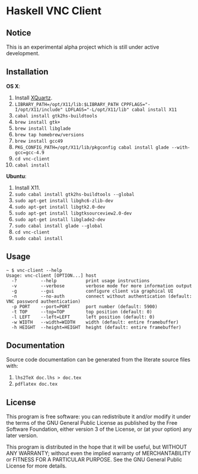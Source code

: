 Haskell VNC Client
==================

Notice
------

This is an experimental alpha project which is still under active development. 

Installation
------------

**OS X**:
    
1. Install [XQuartz](http://xquartz.macosforge.org/landing/).
2. `LIBRARY_PATH=/opt/X11/lib:$LIBRARY_PATH CPPFLAGS="-I/opt/X11/include" LDFLAGS="-L/opt/X11/lib" cabal install X11`
3. `cabal install gtk2hs-buildtools`
4. `brew install gtk+`
5. `brew install libglade`
6. `brew tap homebrew/versions`
7. `brew install gcc49`
8. `PKG_CONFIG_PATH=/opt/X11/lib/pkgconfig cabal install glade --with-gcc=gcc-4.9`
9. `cd vnc-client`
10. `cabal install`

**Ubuntu**:

1. Install X11.
2. `sudo cabal install gtk2hs-buildtools --global`
3. `sudo apt-get install libghc6-zlib-dev`
4. `sudo apt-get install libgtk2.0-dev`
5. `sudo apt-get install libgtksourceview2.0-dev`
8. `sudo apt-get install libglade2-dev`
9. `sudo cabal install glade --global`
10. `cd vnc-client`
11. `sudo cabal install`

Usage
-----

    ~ $ vnc-client --help
    Usage: vnc-client [OPTION...] host
      -?         --help           print usage instructions
      -v         --verbose        verbose mode for more information output
      -g         --gui            configure client via graphical UI
      -n         --no-auth        connect without authentication (default: VNC password authentication)
      -p PORT    --port=PORT      port number (default: 5900)
      -t TOP     --top=TOP        top position (default: 0)
      -l LEFT    --left=LEFT      left position (default: 0)
      -w WIDTH   --width=WIDTH    width (default: entire framebuffer)
      -h HEIGHT  --height=HEIGHT  height (default: entire framebuffer)

Documentation
-------------

Source code documentation can be generated from the literate source files with:

1. `lhs2TeX doc.lhs > doc.tex`
2. `pdflatex doc.tex`

License
-------

This program is free software: you can redistribute it and/or modify
it under the terms of the GNU General Public License as published by
the Free Software Foundation, either version 3 of the License, or
(at your option) any later version.

This program is distributed in the hope that it will be useful,
but WITHOUT ANY WARRANTY; without even the implied warranty of
MERCHANTABILITY or FITNESS FOR A PARTICULAR PURPOSE.  See the
GNU General Public License for more details.
